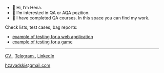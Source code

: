 - 👋 Hi, I’m Hena.
- 👀 I’m interested in QA or AQA pozition.
- 🌱 I have completed QA courses. In this space you can find my work.

Check lists, test cases, bag reports:

 - <a href="https://docs.google.com/spreadsheets/d/1QqglYyPjCczxcsNgPnIfXB9otaDTOAbIzRc8t2QnFc8/edit?usp=sharing"> example of testing for a web application</a>
 - <a href="https://docs.google.com/spreadsheets/d/1bndkipMyHYKfSepYJViF7QLrm37ugjHT3UDYm1OxCGo/edit?usp=sharing"> example of testing for a game </a>


---

<a href="https://drive.google.com/file/d/1gvu7NMdbLOEyTGAspQiXZhyO8gIhr0gN/view?usp=sharing"> CV </a>, <a href="https://t.me/H_Zavadski"> Telegram </a>, <a href="https://www.linkedin.com/in/henadzizavadski/"> LinkedIn </a>


<a href="mailto: hzavadski@gmail.com">hzavadski@gmail.com</a>




